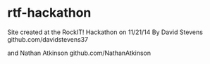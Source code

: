 rtf-hackathon
=============

Site created at the RockIT! Hackathon on 11/21/14
By 
David Stevens 
github.com/davidstevens37

and 
Nathan Atkinson
github.com/NathanAtkinson
